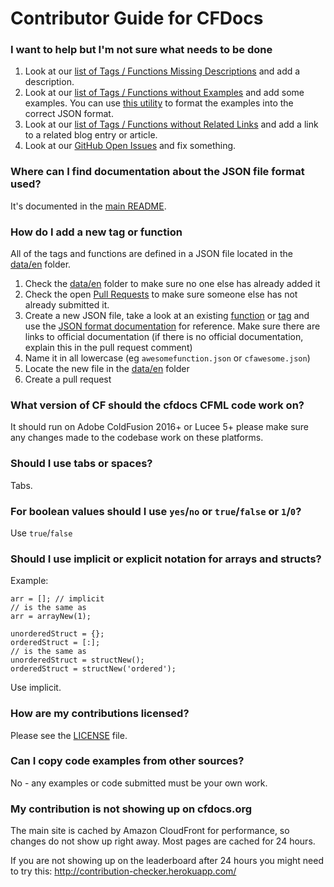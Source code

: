 # Contributor Guide for CFDocs

### I want to help but I'm not sure what needs to be done

1. Look at our [list of Tags / Functions Missing Descriptions](https://cfdocs.org/reports/missing-descriptions.cfm) and add a description.
2. Look at our [list of Tags / Functions without Examples](https://cfdocs.org/reports/missing-examples.cfm) and add some examples. You can use [this utility](https://cfdocs.org/utilities/json/) to format the examples into the correct JSON format.
3. Look at our [list of Tags / Functions without Related Links](https://cfdocs.org/reports/missing-related.cfm) and add a link to a related blog entry or article.
4. Look at our [GitHub Open Issues](https://github.com/foundeo/cfdocs/issues) and fix something.

### Where can I find documentation about the JSON file format used?

It's documented in the [main README](https://github.com/foundeo/cfdocs#json-file-documentation).

### How do I add a new tag or function

All of the tags and functions are defined in a JSON file located in the [data/en](https://github.com/foundeo/cfdocs/tree/master/data/en) folder. 

1. Check the [data/en](https://github.com/foundeo/cfdocs/tree/master/data/en) folder to make sure no one else has already added it
2. Check the open [Pull Requests](https://github.com/foundeo/cfdocs/pulls) to make sure someone else has not already submitted it.
3. Create a new JSON file, take a look at an existing [function](https://github.com/foundeo/cfdocs/edit/master/data/en/arraylen.json) or [tag](https://github.com/foundeo/cfdocs/edit/master/data/en/cfcase.json) and use the [JSON format documentation](https://github.com/foundeo/cfdocs#json-file-documentation) for reference. Make sure there are links to official documentation (if there is no official documentation, explain this in the pull request comment)
4. Name it in all lowercase (eg `awesomefunction.json` or `cfawesome.json`) 
5. Locate the new file in the [data/en](https://github.com/foundeo/cfdocs/tree/master/data/en) folder
6. Create a pull request 

### What version of CF should the cfdocs CFML code work on?

It should run on Adobe ColdFusion 2016+ or Lucee 5+ please make sure any changes 
made to the codebase work on these platforms.

### Should I use tabs or spaces?

Tabs.

### For boolean values should I use `yes`/`no` or `true`/`false` or `1`/`0`?

Use `true`/`false`

### Should I use implicit or explicit notation for arrays and structs?

Example:

	arr = []; // implicit
	// is the same as
	arr = arrayNew(1);

	unorderedStruct = {};
	orderedStruct = [:];
	// is the same as
	unorderedStruct = structNew();
	orderedStruct = structNew('ordered');


Use implicit.

### How are my contributions licensed?

Please see the [LICENSE](https://github.com/foundeo/cfdocs/blob/master/LICENSE) file.

### Can I copy code examples from other sources?

No - any examples or code submitted must be your own work.

### My contribution is not showing up on cfdocs.org

The main site is cached by Amazon CloudFront for performance, so changes
do not show up right away. Most pages are cached for 24 hours.

If you are not showing up on the leaderboard after 24 hours you might need to 
try this: http://contribution-checker.herokuapp.com/
